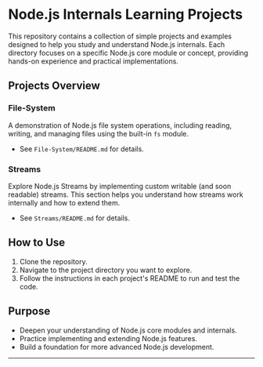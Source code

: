 # Node.js Internals Learning Projects

This repository contains a collection of simple projects and examples designed to help you study and understand Node.js internals. Each directory focuses on a specific Node.js core module or concept, providing hands-on experience and practical implementations.

## Projects Overview

### File-System
A demonstration of Node.js file system operations, including reading, writing, and managing files using the built-in `fs` module.
- See `File-System/README.md` for details.

### Streams
Explore Node.js Streams by implementing custom writable (and soon readable) streams. This section helps you understand how streams work internally and how to extend them.
- See `Streams/README.md` for details.

## How to Use

1. Clone the repository.
2. Navigate to the project directory you want to explore.
3. Follow the instructions in each project's README to run and test the code.

## Purpose

- Deepen your understanding of Node.js core modules and internals.
- Practice implementing and extending Node.js features.
- Build a foundation for more advanced Node.js development.

---
